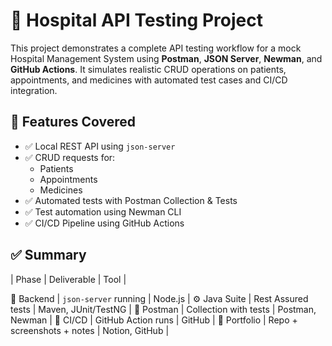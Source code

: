 # 🏥 Hospital API Testing Project

This project demonstrates a complete API testing workflow for a mock Hospital Management System using **Postman**, **JSON Server**, **Newman**, and **GitHub Actions**. It simulates realistic CRUD operations on patients, appointments, and medicines with automated test cases and CI/CD integration.


## 🚀 Features Covered

- ✅ Local REST API using `json-server`
- ✅ CRUD requests for:
  - Patients
  - Appointments
  - Medicines
- ✅ Automated tests with Postman Collection & Tests
- ✅ Test automation using Newman CLI
- ✅ CI/CD Pipeline using GitHub Actions
## ✅ Summary

| Phase | Deliverable | Tool |

 🧱 Backend | `json-server` running | Node.js |
 ⚙️ Java Suite | Rest Assured tests | Maven, JUnit/TestNG |
 🧪 Postman | Collection with tests | Postman, Newman |
 🚀 CI/CD | GitHub Action runs | GitHub |
 🧾 Portfolio | Repo + screenshots + notes | Notion, GitHub |

